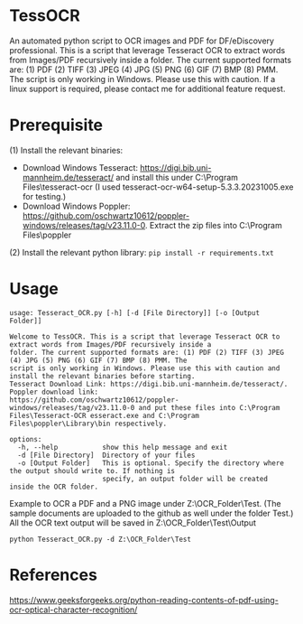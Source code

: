 # TessOCR
An automated python script to OCR images and PDF for DF/eDiscovery professional. 
This is a script that leverage Tesseract OCR to extract words from Images/PDF recursively inside a folder. 
The current supported formats are: 
(1) PDF 
(2) TIFF 
(3) JPEG 
(4) JPG 
(5) PNG 
(6) GIF 
(7) BMP 
(8) PMM. 
The script is only working in Windows. Please use this with caution. If a linux support is required, please contact me for additional feature request. 

# Prerequisite
(1) Install the relevant binaries: 
- Download Windows Tesseract: https://digi.bib.uni-mannheim.de/tesseract/ and install this under C:\Program Files\tesseract-ocr (I used tesseract-ocr-w64-setup-5.3.3.20231005.exe for testing.) 
- Download Windows Poppler: https://github.com/oschwartz10612/poppler-windows/releases/tag/v23.11.0-0. Extract the zip files into C:\Program Files\poppler

(2) Install the relevant python library: 
```pip install -r requirements.txt```

# Usage 
```
usage: Tesseract_OCR.py [-h] [-d [File Directory]] [-o [Output Folder]]

Welcome to TessOCR. This is a script that leverage Tesseract OCR to extract words from Images/PDF recursively inside a
folder. The current supported formats are: (1) PDF (2) TIFF (3) JPEG (4) JPG (5) PNG (6) GIF (7) BMP (8) PMM. The
script is only working in Windows. Please use this with caution and install the relevant binaries before starting.
Tesseract Download Link: https://digi.bib.uni-mannheim.de/tesseract/. Poppler download link:
https://github.com/oschwartz10612/poppler-windows/releases/tag/v23.11.0-0 and put these files into C:\Program
Files\Tesseract-OCR esseract.exe and C:\Program Files\poppler\Library\bin respectively.

options:
  -h, --help           show this help message and exit
  -d [File Directory]  Directory of your files
  -o [Output Folder]   This is optional. Specify the directory where the output should write to. If nothing is
                       specify, an output folder will be created inside the OCR folder.
 ```

Example to OCR a PDF and a PNG image under Z:\OCR_Folder\Test. (The sample documents are uploaded to the github as well under the folder Test.) All the OCR text output will be saved in Z:\OCR_Folder\Test\Output
```
python Tesseract_OCR.py -d Z:\OCR_Folder\Test

 ```
# References 
https://www.geeksforgeeks.org/python-reading-contents-of-pdf-using-ocr-optical-character-recognition/
